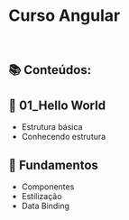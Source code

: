 # Curso Angular

<br>

## 📚 Conteúdos:

## 📖 01_Hello World

- Estrutura básica
- Conhecendo estrutura

## 📖 Fundamentos

- Componentes
- Estilização
- Data Binding
